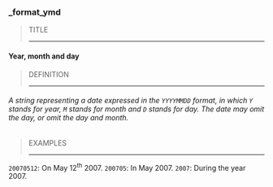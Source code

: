 ### _format_ymd



> TITLE
> 
> ------

#### Year, month and day



> DEFINITION
> 
> ------

###### A string representing a date expressed in the `YYYYMMDD` format, in which `Y` stands for year, `M` stands for month and `D` stands for day. The date may omit the day, or omit the day and month.



> EXAMPLES
> 
> ------

`20070512`: On May 12<sup>th</sup> 2007.
`200705`: In May 2007.
`2007`: During the year 2007.
